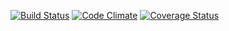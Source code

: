 [![Build Status](https://travis-ci.org/genagain/lighting-talks-app.svg?branch=master)](https://travis-ci.org/genagain/lighting-talks-app) [![Code Climate](https://codeclimate.com/github/genagain/lighting-talks-app.png)](https://codeclimate.com/github/genagain/lighting-talks-app) [![Coverage Status](https://coveralls.io/repos/genagain/lighting-talks-app/badge.png)](https://coveralls.io/r/genagain/lighting-talks-app)
